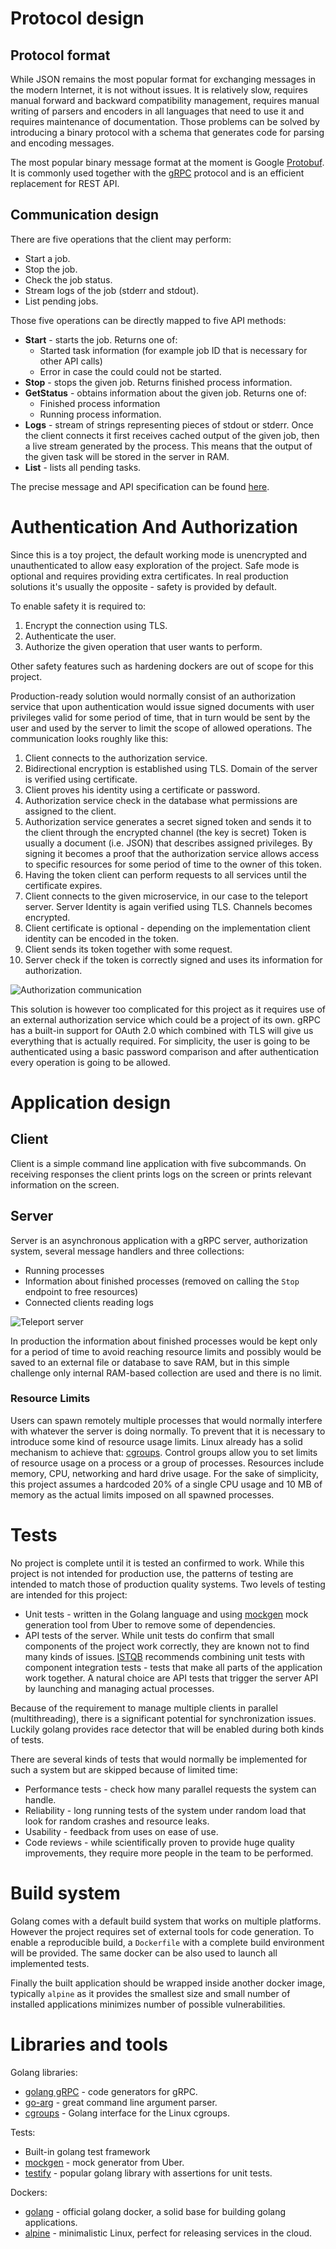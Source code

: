 # Protocol design

## Protocol format

While JSON remains the most popular format for exchanging messages in the modern Internet, it is not without issues. 
It is relatively slow, requires manual forward and backward compatibility management,
requires manual writing of parsers and encoders in all languages that need to use it and requires maintenance of documentation.
Those problems can be solved by introducing a binary protocol with a schema that generates code for parsing and encoding messages.

The most popular binary message format at the moment is Google [Protobuf](https://developers.google.com/protocol-buffers). 
It is commonly used together with the [gRPC](https://grpc.io/) protocol and is an efficient replacement for REST API.

## Communication design

There are five operations that the client may perform:

- Start a job.
- Stop the job.
- Check the job status.
- Stream logs of the job (stderr and stdout).
- List pending jobs.

Those five operations can be directly mapped to five API methods:

- **Start** - starts the job. Returns one of:
  - Started task information (for example job ID that is necessary for other API calls)
  - Error in case the could could not be started.
- **Stop** - stops the given job. Returns finished process information.
- **GetStatus** - obtains information about the given job. Returns one of:
  - Finished process information
  - Running process information.
- **Logs** - stream of strings representing pieces of stdout or stderr. Once the client connects it first receives cached output of the given job, then a live stream generated by the process. This means that the output of the given task will be stored in the server in RAM.
- **List** - lists all pending tasks.

The precise message and API specification can be found [here](../proto/teleport.proto).

# Authentication And Authorization

Since this is a toy project, the default working mode is unencrypted and unauthenticated to allow easy exploration of the project.
Safe mode is optional and requires providing extra certificates. In real production solutions it's usually the opposite - safety is provided by default.

To enable safety it is required to:
1. Encrypt the connection using TLS.
2. Authenticate the user.
3. Authorize the given operation that user wants to perform.

Other safety features such as hardening dockers are out of scope for this project.

Production-ready solution would normally consist of an authorization service that upon authentication would issue signed documents with user privileges valid for some period of time,
that in turn would be sent by the user and used by the server to limit the scope of allowed operations.
The communication looks roughly like this:

1. Client connects to the authorization service.
2. Bidirectional encryption is established using TLS. Domain of the server is verified using certificate.
3. Client proves his identity using a certificate or password.
5. Authorization service check in the database what permissions are assigned to the client.
6. Authorization service generates a secret signed token and sends it to the client through the encrypted channel (the key is secret)
  Token is usually a document (i.e. JSON) that describes assigned privileges. 
  By signing it becomes a proof that the authorization service allows access to specific resources for some period of time to the owner of this token.
7. Having the token client can perform requests to all services until the certificate expires.
8. Client connects to the given microservice, in our case to the teleport server. Server Identity is again verified using TLS. Channels becomes encrypted.
9. Client certificate is optional - depending on the implementation client identity can be encoded in the token.
11. Client sends its token together with some request.
12. Server check if the token is correctly signed and uses its information for authorization.

![Authorization communication](./auth.jpg)

This solution is however too complicated for this project as it requires use of an external authorization service which could be a project of its own.
gRPC has a built-in support for OAuth 2.0 which combined with TLS will give us everything that is actually required. 
For simplicity, the user is going to be authenticated using a basic password comparison and after authentication every operation is going to be allowed.

# Application design

## Client

Client is a simple command line application with five subcommands. On receiving responses the client prints logs on the screen or prints relevant information on the screen.

## Server

Server is an asynchronous application with a gRPC server, authorization system, several message handlers and three collections:

- Running processes
- Information about finished processes (removed on calling the `Stop` endpoint to free resources)
- Connected clients reading logs

![Teleport server](./server.jpg)

In production the information about finished processes would be kept only for a period of time to avoid reaching resource limits and possibly would be saved to an external file or database to save RAM, but in this simple challenge only internal RAM-based collection are used and there is no limit.

### Resource Limits
  Users can spawn remotely multiple processes that would normally interfere with whatever the server is doing normally.
  To prevent that it is necessary to introduce some kind of resource usage limits.
  Linux already has a solid mechanism to achieve that: [cgroups](https://en.wikipedia.org/wiki/Cgroups).
  Control groups allow you to set limits of resource usage on a process or a group of processes.
  Resources include memory, CPU, networking and hard drive usage.
  For the sake of simplicity, this project assumes a hardcoded 20% of a single CPU usage and 10 MB of memory as the actual limits imposed on all spawned processes.

# Tests

No project is complete until it is tested an confirmed to work.
While this project is not intended for production use, the patterns of testing are intended to match those of production quality systems.
Two levels of testing are intended for this project:
- Unit tests - written in the Golang language and using [mockgen](https://github.com/uber-go/mock) mock generation tool from Uber to remove some of dependencies.
- API tests of the server. While unit tests do confirm that small components of the project work correctly, they are known not to find many kinds of issues.
  [ISTQB](https://www.istqb.org/) recommends combining unit tests with component integration tests - tests that make all parts of the application work together.
  A natural choice are API tests that trigger the server API by launching and managing actual processes.

Because of the requirement to manage multiple clients in parallel (multithreading), there is a significant potential for synchronization issues.
Luckily golang provides race detector that will be enabled during both kinds of tests.

There are several kinds of tests that would normally be implemented for such a system but are skipped because of limited time:
- Performance tests - check how many parallel requests the system can handle.
- Reliability - long running tests of the system under random load that look for random crashes and resource leaks.
- Usability - feedback from uses on ease of use.
- Code reviews - while scientifically proven to provide huge quality improvements, they require more people in the team to be performed.

# Build system

Golang comes with a default build system that works on multiple platforms.
However the project requires set of external tools for code generation.
To enable a reproducible build, a `Dockerfile` with a complete build environment will be provided.
The same docker can be also used to launch all implemented tests.

Finally the built application should be wrapped inside another docker image, typically `alpine` as it provides the smallest size and 
small number of installed applications minimizes number of possible vulnerabilities.

# Libraries and tools

Golang libraries:

- [golang gRPC](https://github.com/grpc/grpc-go) - code generators for gRPC.
- [go-arg](https://github.com/alexflint/go-arg) - great command line argument parser. 
- [cgroups](https://github.com/containerd/cgroups) - Golang interface for the Linux cgroups.

Tests:

- Built-in golang test framework
- [mockgen](https://github.com/uber-go/mock) - mock generator from Uber.
- [testify](https://github.com/stretchr/testify) - popular golang library with assertions for unit tests.

Dockers:
- [golang](https://hub.docker.com/_/golang) - official golang docker, a solid base for building golang applications.
- [alpine](https://hub.docker.com/_/alpine) - minimalistic Linux, perfect for releasing services in the cloud.